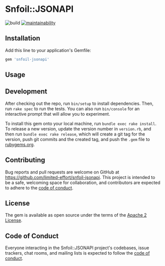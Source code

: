 # Snfoil::JSONAPI

![build](https://github.com/limited-effort/snfoil-jsonapi/actions/workflows/main.yml/badge.svg) [![maintainability](https://api.codeclimate.com/v1/badges/aff99fc2f83f56af0325/maintainability)](https://codeclimate.com/github/limited-effort/snfoil-jsonapi/maintainability)

## Installation

Add this line to your application's Gemfile:

```ruby
gem 'snfoil-jsonapi'
```

## Usage

## Development

After checking out the repo, run `bin/setup` to install dependencies. Then, run `rake spec` to run the tests. You can also run `bin/console` for an interactive prompt that will allow you to experiment.

To install this gem onto your local machine, run `bundle exec rake install`. To release a new version, update the version number in `version.rb`, and then run `bundle exec rake release`, which will create a git tag for the version, push git commits and the created tag, and push the `.gem` file to [rubygems.org](https://rubygems.org).

## Contributing

Bug reports and pull requests are welcome on GitHub at https://github.com/limited-effort/snfoil-jsonapi. This project is intended to be a safe, welcoming space for collaboration, and contributors are expected to adhere to the [code of conduct](https://github.com/limited-effort/snfoil-jsonapi/blob/main/CODE_OF_CONDUCT.md).

## License

The gem is available as open source under the terms of the [Apache 2 License](https://opensource.org/licenses/Apache-2.0).

## Code of Conduct

Everyone interacting in the Snfoil::JSONAPI project's codebases, issue trackers, chat rooms, and mailing lists is expected to follow the [code of conduct](https://github.com/limited-effort/snfoil-jsonapi/blob/main/CODE_OF_CONDUCT.md).
